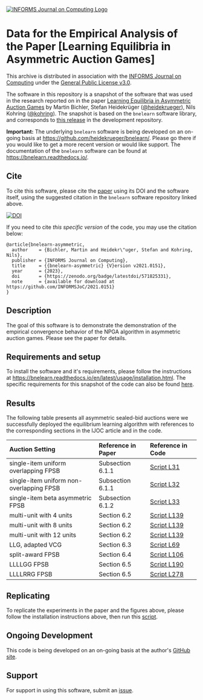 [![INFORMS Journal on Computing Logo](https://INFORMSJoC.github.io/logos/INFORMS_Journal_on_Computing_Header.jpg)](https://pubsonline.informs.org/journal/ijoc)

# Data for the Empirical Analysis of the Paper [Learning Equilibria in Asymmetric Auction Games]

This archive is distributed in association with the [INFORMS Journal on
Computing](https://pubsonline.informs.org/journal/ijoc) under the [General Public License v3.0](LICENSE).

The software in this repository is a snapshot of the software that was used in the research reported on in the paper [Learning Equilibria in Asymmetric Auction Games](tbd) by Martin Bichler, Stefan Heidekrüger ([@heidekrueger](https://github.com/heidekrueger)), Nils Kohring ([@kohring](https://github.com/kohring)). The snapshot is based on the `bnelearn` software library, and corresponds to [this release](https://github.com/heidekrueger/bnelearn/releases/tag/v1.1.0) in the development repository. 

**Important:** The underlying `bnelearn` software is being developed on an on-going basis at 
https://github.com/heidekrueger/bnelearn/. Please go there if you would like to get a more recent version or would like support. The documentation of the `bnelearn` software can be found at https://bnelearn.readthedocs.io/.

## Cite

To cite this software, please cite the [paper](tbd) using its DOI and the software itself, using the suggested citation in the `bnelearn` software repository linked above.

[![DOI](https://zenodo.org/badge/571825331.svg)](https://zenodo.org/badge/latestdoi/571825331)

If you need to cite _this specific version_ of the code, you may use the citation below:

```
@article{bnelearn-asymmetric,
  author    = {Bichler, Martin and Heidekr\"uger, Stefan and Kohring, Nils},
  publisher = {INFORMS Journal on Computing},
  title     = {{bnelearn-asymmetric} {V}ersion v2021.0151},
  year      = {2023},
  doi       = {https://zenodo.org/badge/latestdoi/571825331},
  note      = {available for download at https://github.com/INFORMSJoC/2021.0151}
}
```

## Description

The goal of this software is to demonstrate the demonstration of the empirical convergence behavior of the NPGA algorithm in asymmetric auction games. Please see the paper for details.

## Requirements and setup

To install the software and it's requirements, please follow the instructions at https://bnelearn.readthedocs.io/en/latest/usage/installation.html. The specific requirements for this snapshot of the code can also be found [here](bnelearn/docs/usage/installation.rst). 

## Results

The following table presents all asymmetric sealed-bid auctions were we successfully deployed the equilibrium learning algorithm with references to the corresponding sections in the IJOC article and in the code.

| Auction Setting                          | Reference in Paper | Reference in Code                                            |
| :---                                     | :---               | :---                                                         |
| single-item uniform overlapping FPSB     | Subsection 6.1.1   | [Script L31](https://github.com/heidekrueger/bnelearn/blob/a9a7d895295adf79f863c384535f2d4740dc88f0/scripts/run_experiments_asymmetric.py#L31) |
| single-item uniform non-overlapping FPSB | Subsection 6.1.1   | [Script L32](https://github.com/heidekrueger/bnelearn/blob/a9a7d895295adf79f863c384535f2d4740dc88f0/scripts/run_experiments_asymmetric.py#L32) |
| single-item beta asymmetric FPSB         | Subsection 6.1.2   | [Script L33](https://github.com/heidekrueger/bnelearn/blob/a9a7d895295adf79f863c384535f2d4740dc88f0/scripts/run_experiments_asymmetric.py#L33) |
| multi-unit with 4 units                  | Section 6.2        | [Script L139](https://github.com/heidekrueger/bnelearn/blob/a9a7d895295adf79f863c384535f2d4740dc88f0/scripts/run_experiments_asymmetric.py#L139) |
| multi-unit with 8 units                  | Section 6.2        | [Script L139](https://github.com/heidekrueger/bnelearn/blob/a9a7d895295adf79f863c384535f2d4740dc88f0/scripts/run_experiments_asymmetric.py#L139) |
| multi-unit with 12 units                 | Section 6.2        | [Script L139](https://github.com/heidekrueger/bnelearn/blob/a9a7d895295adf79f863c384535f2d4740dc88f0/scripts/run_experiments_asymmetric.py#L139) |
| LLG, adapted VCG                         | Section 6.3        | [Script L69](https://github.com/heidekrueger/bnelearn/blob/a9a7d895295adf79f863c384535f2d4740dc88f0/scripts/run_experiments_asymmetric.py#L69) |
| split-award FPSB                         | Section 6.4        | [Script L106](https://github.com/heidekrueger/bnelearn/blob/a9a7d895295adf79f863c384535f2d4740dc88f0/scripts/run_experiments_asymmetric.py#L106) |
| LLLLGG FPSB                              | Section 6.5        | [Script L190](https://github.com/heidekrueger/bnelearn/blob/a9a7d895295adf79f863c384535f2d4740dc88f0/scripts/run_experiments_asymmetric.py#L190) |
| LLLLRRG FPSB                             | Section 6.5        | [Script L278](https://github.com/heidekrueger/bnelearn/blob/a9a7d895295adf79f863c384535f2d4740dc88f0/scripts/run_experiments_asymmetric.py#L278) |

## Replicating

To replicate the experiments in the paper and the figures above, please follow the installation instructions above, then run this [script](https://github.com/heidekrueger/bnelearn/blob/a9a7d895295adf79f863c384535f2d4740dc88f0/scripts/run_experiments_asymmetric.py).

## Ongoing Development

This code is being developed on an on-going basis at the author's [GitHub site](https://github.com/heidekrueger/bnelearn/).

## Support

For support in using this software, submit an [issue](https://github.com/heidekrueger/bnelearn/issues/new).

